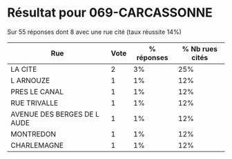 # Résultat pour 069-CARCASSONNE

Sur 55 réponses dont 8 avec une rue cité (taux réussite 14%)

| Rue | Vote | % réponses | % Nb rues cités|
|-----|------|------------|----------------|
| LA CITE | 2 | 3% | 25%|
| L ARNOUZE | 1 | 1% | 12%|
| PRES LE CANAL | 1 | 1% | 12%|
| RUE TRIVALLE | 1 | 1% | 12%|
| AVENUE DES BERGES DE L AUDE | 1 | 1% | 12%|
| MONTREDON | 1 | 1% | 12%|
| CHARLEMAGNE | 1 | 1% | 12%|
